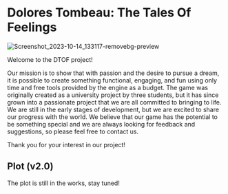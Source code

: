 # Dolores Tombeau: The Tales Of Feelings
![Screenshot_2023-10-14_133117-removebg-preview](https://github.com/HashMall0w/DTOF/assets/78042460/55fb0583-3ecf-4b48-9364-9c6ac10ce2ce)

Welcome to the DTOF project!

Our mission is to show that with passion and the desire to pursue a dream, it is possible to create something functional, engaging, and fun using only time and free tools provided by the engine as a budget.
The game was originally created as a university project by three students, but it has since grown into a passionate project that we are all committed to bringing to life.
We are still in the early stages of development, but we are excited to share our progress with the world.
We believe that our game has the potential to be something special and we are always looking for feedback and suggestions, so please feel free to contact us.

Thank you for your interest in our project!

## Plot (v2.0)
The plot is still in the works, stay tuned!
